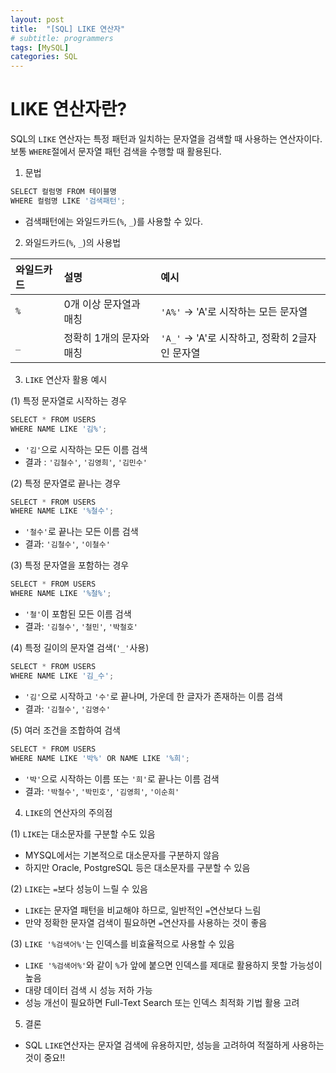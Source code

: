 ```yaml
---
layout: post
title:  "[SQL] LIKE 연산자" 
# subtitle: programmers
tags: [MySQL]
categories: SQL
---
```


# LIKE 연산자란?
SQL의 `LIKE` 연산자는 특정 패턴과 일치하는 문자열을 검색할 때 사용하는 연산자이다.   
보통 `WHERE`절에서 문자열 패턴 검색을 수행할 때 활용된다.

1. 문법


```python
SELECT 컬럼명 FROM 테이블명  
WHERE 컬럼명 LIKE '검색패턴';
```

- 검색패턴에는 와일드카드(`%`, `_`)를 사용할 수 있다.

2. 와일드카드(`%`, `_`)의 사용법

|와일드카드|설명|예시|
|:---|:---|:---|
|`%`|0개 이상 문자열과 매칭|`'A%'` -> 'A'로 시작하는 모든 문자열|
|`_`|정확히 1개의 문자와 매칭|`'A_'` -> 'A'로 시작하고, 정확히 2글자인 문자열|

3. `LIKE` 연산자 활용 예시

(1) 특정 문자열로 시작하는 경우


```python
SELECT * FROM USERS  
WHERE NAME LIKE '김%';
```

- `'김'`으로 시작하는 모든 이름 검색
- 결과 : `'김철수'`, `'김영희'`, `'김민수'`

(2) 특정 문자열로 끝나는 경우


```python
SELECT * FROM USERS  
WHERE NAME LIKE '%철수';
```

- `'철수'`로 끝나는 모든 이름 검색
- 결과: `'김철수'`, `'이철수'`

(3) 특정 문자열을 포함하는 경우


```python
SELECT * FROM USERS  
WHERE NAME LIKE '%철%';
```

- `'철'`이 포함된 모든 이름 검색
- 결과: `'김철수'`, `'철민'`, `'박철호'`

(4) 특정 길이의 문자열 검색(`'_'`사용)


```python
SELECT * FROM USERS  
WHERE NAME LIKE '김_수';
```

- `'김'`으로 시작하고 `'수'`로 끝나며, 가운데 한 글자가 존재하는 이름 검색
- 결과: `'김철수'`, `'김영수'`

(5) 여러 조건을 조합하여 검색


```python
SELECT * FROM USERS  
WHERE NAME LIKE '박%' OR NAME LIKE '%희';
```

- `'박'`으로 시작하는 이름 또는 `'희'`로 끝나는 이름 검색
- 결과: `'박철수'`, `'박민호'`, `'김영희'`, `'이순희'`

4. `LIKE`의 연산자의 주의점

(1) `LIKE`는 대소문자를 구분할 수도 있음
- MYSQL에서는 기본적으로 대소문자를 구분하지 않음
- 하지만 Oracle, PostgreSQL 등은 대소문자를 구분할 수 있음

(2) `LIKE`는 `=`보다 성능이 느릴 수 있음
- `LIKE`는 문자열 패턴을 비교해야 하므로, 일반적인 `=`연산보다 느림
- 만약 정확한 문자열 검색이 필요하면 `=`연산자를 사용하는 것이 좋음

(3) `LIKE '%검색어%'`는 인덱스를 비효율적으로 사용할 수 있음
- `LIKE '%검색어%'`와 같이 `%`가 앞에 붙으면 인덱스를 제대로 활용하지 못할 가능성이 높음
- 대량 데이터 검색 시 성능 저하 가능
- 성능 개선이 필요하면 Full-Text Search 또는 인덱스 최적화 기법 활용 고려

5. 결론
- SQL `LIKE`연산자는 문자열 검색에 유용하지만, 성능을 고려하여 적절하게 사용하는 것이 중요!!

